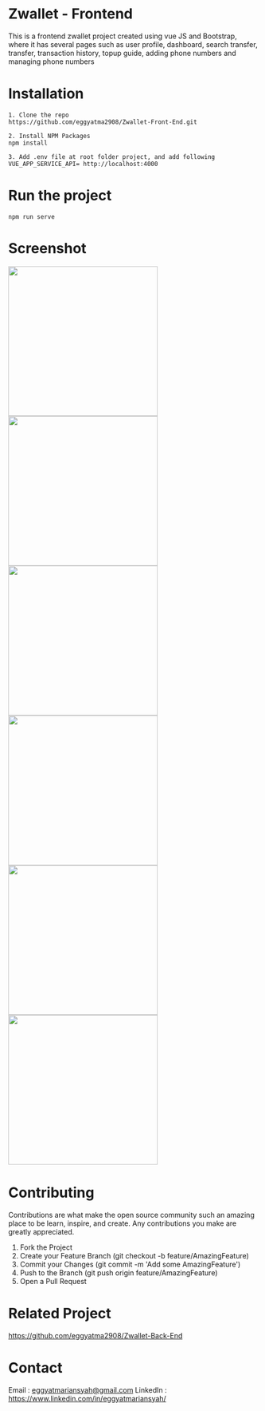 # Zwallet - Frontend

This is a frontend zwallet project created using vue JS and Bootstrap, where it has several pages such as user profile, dashboard, search transfer, transfer, transaction history, topup guide, adding phone numbers and managing phone numbers

# Installation
```
1. Clone the repo
https://github.com/eggyatma2908/Zwallet-Front-End.git

2. Install NPM Packages
npm install

3. Add .env file at root folder project, and add following
VUE_APP_SERVICE_API= http://localhost:4000
```

# Run the project 
```
npm run serve
```

# Screenshot
<div display="flex" justify-content="space-around">
<img src="https://user-images.githubusercontent.com/26200397/106650539-9ce2bd00-65c5-11eb-9fdb-254fc24e1b59.png" width="300">
<img src="https://user-images.githubusercontent.com/26200397/106650535-9b18f980-65c5-11eb-91b8-17381ed53463.png" width="300">
<img src="https://user-images.githubusercontent.com/26200397/106650537-9c4a2680-65c5-11eb-9852-85aeefdc066a.png" width="300">
<img src="https://user-images.githubusercontent.com/26200397/106650534-9a806300-65c5-11eb-9a30-222887ebe97d.png" width="300">
<img src="https://user-images.githubusercontent.com/26200397/106650548-9d7b5380-65c5-11eb-8bc0-77f721c3c4a1.png" width="300">
<img src="https://user-images.githubusercontent.com/26200397/106650528-994f3600-65c5-11eb-840d-e957d617477b.png" width="300">
</div>
 
# Contributing
Contributions are what make the open source community such an amazing place to be learn, inspire, and create. Any contributions you make are greatly appreciated.

1. Fork the Project
2. Create your Feature Branch (git checkout -b feature/AmazingFeature)
3. Commit your Changes (git commit -m 'Add some AmazingFeature')
4. Push to the Branch (git push origin feature/AmazingFeature)
5. Open a Pull Request

# Related Project
https://github.com/eggyatma2908/Zwallet-Back-End

# Contact
Email : eggyatmariansyah@gmail.com
LinkedIn : https://www.linkedin.com/in/eggyatmariansyah/


 
 
